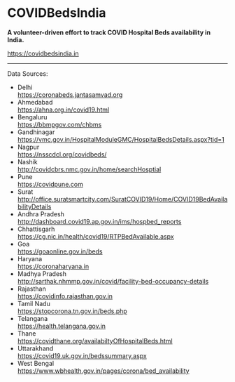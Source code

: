 # COVIDBedsIndia
**A volunteer-driven effort to track COVID Hospital Beds availability in India.**  
  
https://covidbedsindia.in  
  
---  
  
Data Sources:  
- Delhi  
https://coronabeds.jantasamvad.org  
- Ahmedabad  
https://ahna.org.in/covid19.html  
- Bengaluru  
https://bbmpgov.com/chbms  
- Gandhinagar  
https://vmc.gov.in/HospitalModuleGMC/HospitalBedsDetails.aspx?tid=1  
- Nagpur  
https://nsscdcl.org/covidbeds/  
- Nashik  
http://covidcbrs.nmc.gov.in/home/searchHosptial  
- Pune  
https://covidpune.com  
- Surat  
http://office.suratsmartcity.com/SuratCOVID19/Home/COVID19BedAvailabilityDetails  
- Andhra Pradesh  
http://dashboard.covid19.ap.gov.in/ims/hospbed_reports  
- Chhattisgarh  
https://cg.nic.in/health/covid19/RTPBedAvailable.aspx  
- Goa  
https://goaonline.gov.in/beds  
- Haryana  
https://coronaharyana.in
- Madhya Pradesh  
http://sarthak.nhmmp.gov.in/covid/facility-bed-occupancy-details  
- Rajasthan  
https://covidinfo.rajasthan.gov.in  
- Tamil Nadu  
https://stopcorona.tn.gov.in/beds.php  
- Telangana  
https://health.telangana.gov.in  
- Thane  
https://covidthane.org/availabiltyOfHospitalBeds.html  
- Uttarakhand  
https://covid19.uk.gov.in/bedssummary.aspx  
- West Bengal  
https://www.wbhealth.gov.in/pages/corona/bed_availability  
